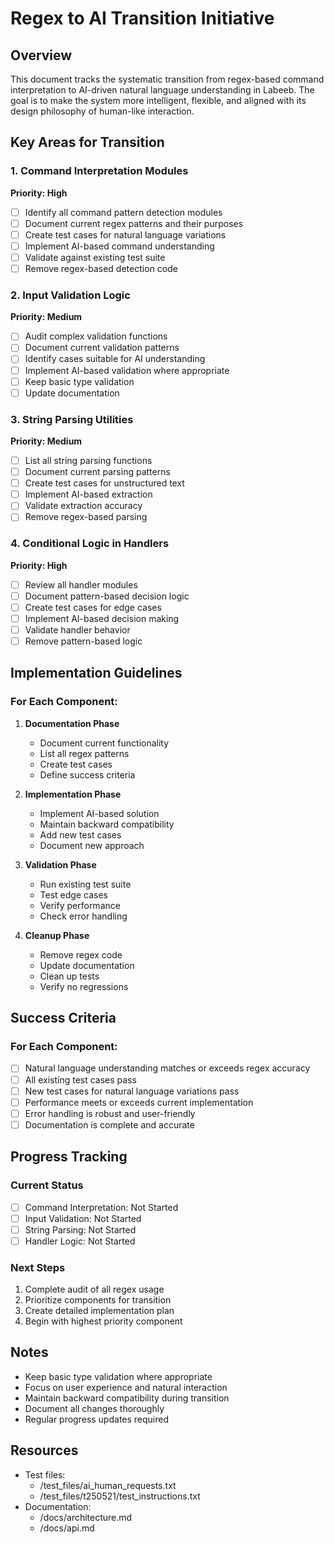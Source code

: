 # Regex to AI Transition Initiative

## Overview
This document tracks the systematic transition from regex-based command interpretation to AI-driven natural language understanding in Labeeb. The goal is to make the system more intelligent, flexible, and aligned with its design philosophy of human-like interaction.

## Key Areas for Transition

### 1. Command Interpretation Modules
**Priority: High**
- [ ] Identify all command pattern detection modules
- [ ] Document current regex patterns and their purposes
- [ ] Create test cases for natural language variations
- [ ] Implement AI-based command understanding
- [ ] Validate against existing test suite
- [ ] Remove regex-based detection code

### 2. Input Validation Logic
**Priority: Medium**
- [ ] Audit complex validation functions
- [ ] Document current validation patterns
- [ ] Identify cases suitable for AI understanding
- [ ] Implement AI-based validation where appropriate
- [ ] Keep basic type validation
- [ ] Update documentation

### 3. String Parsing Utilities
**Priority: Medium**
- [ ] List all string parsing functions
- [ ] Document current parsing patterns
- [ ] Create test cases for unstructured text
- [ ] Implement AI-based extraction
- [ ] Validate extraction accuracy
- [ ] Remove regex-based parsing

### 4. Conditional Logic in Handlers
**Priority: High**
- [ ] Review all handler modules
- [ ] Document pattern-based decision logic
- [ ] Create test cases for edge cases
- [ ] Implement AI-based decision making
- [ ] Validate handler behavior
- [ ] Remove pattern-based logic

## Implementation Guidelines

### For Each Component:
1. **Documentation Phase**
   - Document current functionality
   - List all regex patterns
   - Create test cases
   - Define success criteria

2. **Implementation Phase**
   - Implement AI-based solution
   - Maintain backward compatibility
   - Add new test cases
   - Document new approach

3. **Validation Phase**
   - Run existing test suite
   - Test edge cases
   - Verify performance
   - Check error handling

4. **Cleanup Phase**
   - Remove regex code
   - Update documentation
   - Clean up tests
   - Verify no regressions

## Success Criteria

### For Each Component:
- [ ] Natural language understanding matches or exceeds regex accuracy
- [ ] All existing test cases pass
- [ ] New test cases for natural language variations pass
- [ ] Performance meets or exceeds current implementation
- [ ] Error handling is robust and user-friendly
- [ ] Documentation is complete and accurate

## Progress Tracking

### Current Status
- [ ] Command Interpretation: Not Started
- [ ] Input Validation: Not Started
- [ ] String Parsing: Not Started
- [ ] Handler Logic: Not Started

### Next Steps
1. Complete audit of all regex usage
2. Prioritize components for transition
3. Create detailed implementation plan
4. Begin with highest priority component

## Notes
- Keep basic type validation where appropriate
- Focus on user experience and natural interaction
- Maintain backward compatibility during transition
- Document all changes thoroughly
- Regular progress updates required

## Resources
- Test files:
  - /test_files/ai_human_requests.txt
  - /test_files/t250521/test_instructions.txt
- Documentation:
  - /docs/architecture.md
  - /docs/api.md 